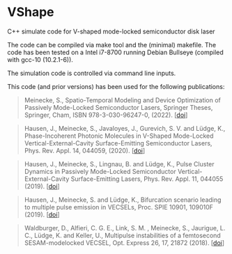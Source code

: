 # VShape
C++ simulate code for V-shaped mode-locked semiconductor disk laser


The code can be compiled via make tool and the (minimal) makefile. The code has been tested on a Intel i7-8700 running Debian Bullseye (compiled with gcc-10 (10.2.1-6)).


The simulation code is controlled via command line inputs.


This code (and prior versions) has been used for the following publications:

> Meinecke, S., Spatio-Temporal Modeling and Device Optimization of Passively Mode-Locked Semiconductor Lasers, Springer Theses, Springer, Cham, ISBN 978-3-030-96247-0, (2022). [[doi](http://dx.doi.org/https://doi.org/10.1007/978-3-030-96248-7)]

> Hausen, J., Meinecke, S., Javaloyes, J., Gurevich, S. V. and Lüdge, K., Phase-Incoherent Photonic Molecules in V-Shaped Mode-Locked Vertical-External-Cavity Surface-Emitting Semiconductor Lasers, Phys. Rev. Appl. 14, 044059, (2020). [[doi](http://dx.doi.org/https://doi.org/10.1103/physrevapplied.14.044059)]
 
> Hausen, J., Meinecke, S., Lingnau, B. and Lüdge, K., Pulse Cluster Dynamics in Passively Mode-Locked Semiconductor Vertical-External-Cavity Surface-Emitting Lasers, Phys. Rev. Appl. 11, 044055 (2019). [[doi](http://dx.doi.org/10.1103/physrevapplied.11.044055)]

> Hausen, J., Meinecke, S. and Lüdge, K., Bifurcation scenario leading to multiple pulse emission in VECSELs, Proc. SPIE 10901, 109010F (2019). [[doi](http://dx.doi.org/10.1117/12.2513751)]

> Waldburger, D., Alfieri, C. G. E., Link, S. M. , Meinecke, S., Jaurigue, L. C., Lüdge, K. and Keller, U., Multipulse instabilities of a femtosecond SESAM-modelocked VECSEL, Opt. Express 26, 17, 21872 (2018). [[doi](http://dx.doi.org/10.1364/oe.26.021872)]
